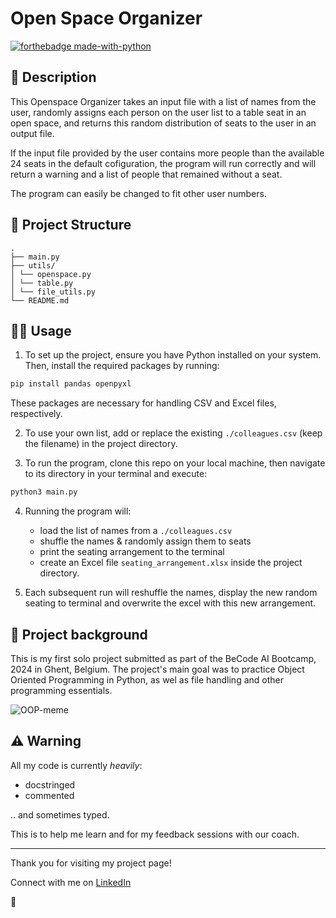 # Open Space Organizer

[![forthebadge made-with-python](https://ForTheBadge.com/images/badges/made-with-python.svg)](https://www.python.org/)

## 📖 Description

This Openspace Organizer takes an input file with a list of names from the user, randomly assigns each person on the user list to a table seat in an open space, and returns this random distribution of seats to the user in an output file.

If the input file provided by the user contains more people than the available 24 seats in the default cofiguration, the program will run correctly and will return a warning and a list of people that remained without a seat.

The program can easily be changed to fit other user numbers.

## 🧬 Project Structure

```
.
├── main.py        
├── utils/
│ └── openspace.py
│ └── table.py 
│ └── file_utils.py
└── README.md
```

## 👩‍💻 Usage

1. To set up the project, ensure you have Python installed on your system. Then, install the required packages by running:

```bash
pip install pandas openpyxl
```
These packages are necessary for handling CSV and Excel files, respectively.

2. To use your own list, add or replace the existing `./colleagues.csv` (keep the filename) in the project directory.
   
3. To run the program, clone this repo on your local machine, then navigate to its directory in your terminal and execute:

```bash
python3 main.py
```

4. Running the program will:
   - load the list of names from a `./colleagues.csv`
   - shuffle the names & randomly assign them to seats
   - print the seating arrangement to the terminal
   - create an Excel file `seating_arrangement.xlsx` inside the project directory.

5. Each subsequent run will reshuffle the names, display the new random seating to terminal and overwrite the excel with this new arrangement.

## 📂 Project background

This is my first solo project submitted as part of the BeCode AI Bootcamp, 2024 in Ghent, Belgium. 
The project's main goal was to practice Object Oriented Programming in Python, as wel as file handling and other programming essentials.

![OOP-meme](https://i.giphy.com/sAFuZGCuBkaPGEtHRK.webp)

## ⚠️ Warning

All my code is currently *heavily*:

- docstringed
- commented

.. and sometimes typed.

This is to help me learn and for my feedback sessions with our coach.

---

Thank you for visiting my project page!

Connect with me on [LinkedIn](https://www.linkedin.com/in/mirunasuru/) 

🤍


